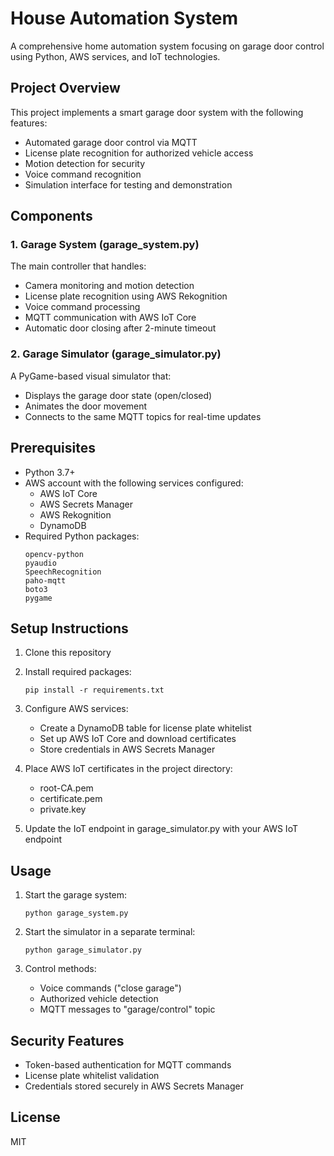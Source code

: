 # House Automation System

A comprehensive home automation system focusing on garage door control using Python, AWS services, and IoT technologies.

## Project Overview

This project implements a smart garage door system with the following features:

- Automated garage door control via MQTT
- License plate recognition for authorized vehicle access
- Motion detection for security
- Voice command recognition
- Simulation interface for testing and demonstration

## Components

### 1. Garage System (garage_system.py)

The main controller that handles:
- Camera monitoring and motion detection
- License plate recognition using AWS Rekognition
- Voice command processing
- MQTT communication with AWS IoT Core
- Automatic door closing after 2-minute timeout

### 2. Garage Simulator (garage_simulator.py)

A PyGame-based visual simulator that:
- Displays the garage door state (open/closed)
- Animates the door movement
- Connects to the same MQTT topics for real-time updates

## Prerequisites

- Python 3.7+
- AWS account with the following services configured:
  - AWS IoT Core
  - AWS Secrets Manager
  - AWS Rekognition
  - DynamoDB
- Required Python packages:
  ```
  opencv-python
  pyaudio
  SpeechRecognition
  paho-mqtt
  boto3
  pygame
  ```

## Setup Instructions

1. Clone this repository
2. Install required packages:
   ```
   pip install -r requirements.txt
   ```
3. Configure AWS services:
   - Create a DynamoDB table for license plate whitelist
   - Set up AWS IoT Core and download certificates
   - Store credentials in AWS Secrets Manager

4. Place AWS IoT certificates in the project directory:
   - root-CA.pem
   - certificate.pem
   - private.key

5. Update the IoT endpoint in garage_simulator.py with your AWS IoT endpoint

## Usage

1. Start the garage system:
   ```
   python garage_system.py
   ```

2. Start the simulator in a separate terminal:
   ```
   python garage_simulator.py
   ```

3. Control methods:
   - Voice commands ("close garage")
   - Authorized vehicle detection
   - MQTT messages to "garage/control" topic

## Security Features

- Token-based authentication for MQTT commands
- License plate whitelist validation
- Credentials stored securely in AWS Secrets Manager

## License

MIT
